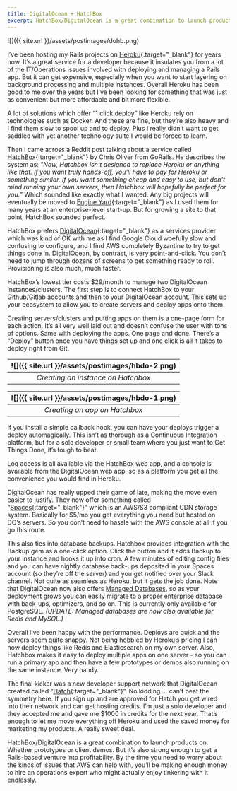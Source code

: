 ```yaml
---
title: DigitalOcean + HatchBox
excerpt: HatchBox/DigitalOcean is a great combination to launch products on. Whether prototypes or client demos. But it’s also strong enough to get a Rails-based venture into profitability.
---
```


 ![]({{ site.url }}/assets/postimages/dohb.png)

I’ve been hosting my Rails projects on [Heroku](https://www.heroku.com/){:target="_blank"} for years now. It’s a great service for a developer because it insulates you from a lot of the IT/Operations issues involved with deploying and managing a Rails app. But it can get expensive, especially when you want to start layering on background processing and multiple instances. Overall Heroku has been good to me over the years but I’ve been looking for something that was just as convenient but more affordable and bit more flexible.

A lot of solutions which offer “1 click deploy” like Heroku rely on technologies such as Docker. And these are fine, but they’re also heavy and I find them slow to spool up and to deploy. Plus I really didn’t want to get saddled with yet another technology suite I would be forced to learn.

Then I came across a Reddit post talking about a service called [HatchBox](https://www.hatchbox.io/){:target="_blank"} by Chris Oliver from GoRails. He describes the system as: _"Now, Hatchbox isn't designed to replace Heroku or anything like that. If you want truly hands-off, you'll have to pay for Heroku or something similar. If you want something cheap and easy to use, but don't mind running your own servers, then Hatchbox will hopefully be perfect for you.”_ Which sounded like exactly what I wanted. Any big projects will eventually be moved to [Engine Yard](https://www.engineyard.com/){:target="_blank"} as I used them for many years at an enterprise-level start-up. But for growing a site to that point, HatchBox sounded perfect.

HatchBox prefers [DigitalOcean](https://www.digitalocean.com/){:target="_blank"} as a services provider which was kind of OK with me as I find Google Cloud woefully slow and confusing to configure, and I find AWS completely Byzantine to try to get things done in. DigitalOcean, by contrast, is very point-and-click. You don’t need to jump through dozens of screens to get something ready to roll. Provisioning is also much, much faster.

HatchBox’s lowest tier costs $29/month to manage two DigitalOcean instances/clusters. The first step is to connect HatchBox to your Github/Gitlab accounts and then to your DigitalOcean account. This sets up your ecosystem to allow you to create servers and deploy apps onto them. 

Creating servers/clusters and putting apps on them is a one-page form for each action. It’s all very well laid out and doesn’t confuse the user with tons of options. Same with deploying the apps. One page and done. There’s a “Deploy” button once you have things set up and one click is all it takes to deploy right from Git.

| ![]({{ site.url }}/assets/postimages/hbdo-2.png) | 
|:--:| 
| *Creating an instance on Hatchbox* |

| ![]({{ site.url }}/assets/postimages/hbdo-1.png) | 
|:--:| 
| *Creating an app on Hatchbox* |


If you install a simple callback hook, you can have your deploys trigger a deploy automagically. This isn’t as thorough as a Continuous Integration platform, but for a solo developer or small team where you just want to Get Things Done, it’s tough to beat.

Log access is all available via the HatchBox web app, and a console is available from the DigitalOcean web app, so as a platform you get all the convenience you would find in Heroku. 

DigitalOcean has really upped their game of late, making the move even easier to justify. They now offer something called “[Spaces](https://www.digitalocean.com/products/spaces/){:target="_blank"}” which is an AWS/S3 compliant CDN storage system. Basically for $5/mo you get everything you need but hosted on DO’s servers. So you don’t need to hassle with the AWS console at all if you go this route. 

This also ties into database backups. Hatchbox provides integration with the Backup gem as a one-click option. Click the button and it adds Backup to your instance and hooks it up into cron. A few minutes of editing config files and you can have nightly database back-ups deposited in your Spaces account (so they’re off the server) and you get notified over your Slack channel. Not quite as seamless as Heroku, but it gets the job done. Note that DigitalOcean now also offers [Managed Databases](https://www.digitalocean.com/products/managed-databases/), so as your deployment grows you can easily migrate to a proper enterprise database with back-ups, optimizers, and so on. This is currently only available for PostgreSQL. _(UPDATE: Managed databases are now also available for Redis and MySQL.)_

Overall I’ve been happy with the performance. Deploys are quick and the servers seem quite snappy. Not being hobbled by Heroku’s pricing I can now deploy things like Redis and Elasticsearch on my own server. Also, Hatchbox makes it easy to deploy multiple apps on one server - so you can run a primary app and then have a few prototypes or demos also running on the same instance. Very handy.

The final kicker was a new developer support network that DigitalOcean created called “[Hatch](https://www.digitalocean.com/hatch/){:target="_blank"}”. No kidding ... can’t beat the symmetry here. If you sign up and are approved for Hatch you get wired into their network and can get hosting credits. I’m just a solo developer and they accepted me and gave me $1000 in credits for the next year. That’s enough to let me move everything off Heroku and used the saved money for marketing my products. A really sweet deal.

HatchBox/DigitalOcean is a great combination to launch products on. Whether prototypes or client demos. But it’s also strong enough to get a Rails-based venture into profitability. By the time you need to worry about the kinds of issues that AWS can help with, you’ll be making enough money to hire an operations expert who might actually enjoy tinkering with it endlessly.
